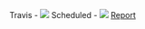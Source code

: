 Travis - <img src='https://api.travis-ci.org/AlexandrTsumarov-ScienceSoft/tests.svg'>
Scheduled - <img src='http://54.235.193.4/tests/status.svg'> <a href='http://54.235.193.4/tests/report.html'>Report</a>